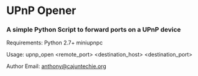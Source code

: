 # UPnP Opener
### A simple Python Script to forward ports on a UPnP device

Requirements:
  Python 2.7+
  miniupnpc
  
 Usage:
  upnp_open <remote_port> <destination_host> <destination_port>
  
 Author Email:
  anthony@cajuntechie.org
  
